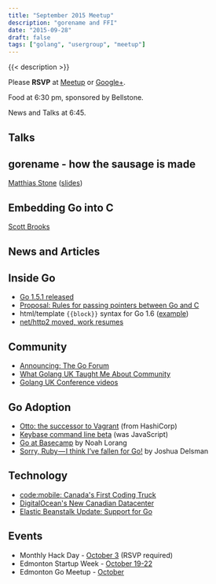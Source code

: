```yaml
---
title: "September 2015 Meetup"
description: "gorename and FFI"
date: "2015-09-28"
draft: false
tags: ["golang", "usergroup", "meetup"]
---
```

{{< description >}}

Please **RSVP** at [Meetup](https://www.meetup.com/startupedmonton/events/qfwsfhytmblc/) or [Google+](https://plus.google.com/events/clo76cn0lupeiitvms55qgleav8?authkey=CPeO4bfCsa3K4wE).

Food at 6:30 pm, sponsored by Bellstone.

News and Talks at 6:45.

## Talks

## gorename - how the sausage is made

[Matthias Stone](https://twitter.com/MatthiasStone) ([slides](https://talks.godoc.org/github.com/edmontongo/presentations/2015-09/tooling.slide#1))

## Embedding Go into C

[Scott Brooks](https://twitter.com/scottbrooksca)

## News and Articles

## Inside Go

- [Go 1.5.1 released](https://groups.google.com/forum/#!msg/golang-announce/QU4XU72Jr7Y/ZqgZT3hRCwAJ)
- [Proposal: Rules for passing pointers between Go and C](https://github.com/golang/proposal/blob/master/design/12416-cgo-pointers.md)
- html/template `{{block}}` syntax for Go 1.6 ([example](https://github.com/golang/go/commit/12dfc3bee482f16263ce4673a0cce399127e2a0d#diff-6b406654c58bd582df175f7d6fd9c6fbR127))
- [net/http2 moved, work resumes](https://godoc.org/golang.org/x/net/http2)

## Community

- [Announcing: The Go Forum](https://medium.com/@GolangBridge/announcing-the-go-forum-746d446d3730)
- [What Golang UK Taught Me About Community](https://www.mailjet.com/blog/what-golang-uk-taught-me-about-community/)
- [Golang UK Conference videos](https://www.youtube.com/channel/UC9ZNrGdT2aAdrNbX78lbNlQ/videos)

## Go Adoption

- [Otto: the successor to Vagrant](https://www.hashicorp.com/blog/otto.html) (from HashiCorp)
- [Keybase command line beta](https://keybase.io/docs/cli_kbstage) (was JavaScript)
- [Go at Basecamp](https://signalvnoise.com/posts/3897-go-at-basecamp) by Noah Lorang
- [Sorry, Ruby — I think I’ve fallen for Go!](https://medium.com/@voxxit/sorry-ruby-i-think-i-ve-fallen-for-go-2e92ce1b356) by Joshua Delsman

## Technology

- [code:mobile: Canada's First Coding Truck](https://www.indiegogo.com/projects/the-code-mobile-canada-s-first-coding-truck#/story)
- [DigitalOcean's New Canadian Datacenter](https://www.digitalocean.com/company/blog/introducing-our-new-canadian-datacenter-tor1/)
- [Elastic Beanstalk Update: Support for Go](https://aws.amazon.com/blogs/aws/elastic-beanstalk-update-support-for-java-and-go/)

## Events

- Monthly Hack Day - [October 3](https://www.meetup.com/startupedmonton/events/223569638/) (RSVP required)
- Edmonton Startup Week - [October 19-22](https://www.startupedmonton.com/edmonton-startup-week/)
- Edmonton Go Meetup - [October](/meetup/2015-10/)
